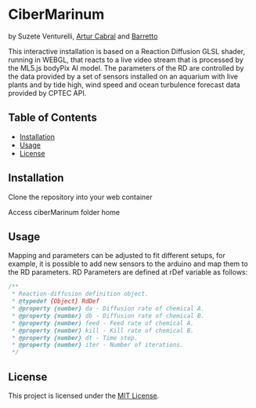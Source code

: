 # CiberMarinum
by Suzete Venturelli, [Artur Cabral](https://github.com/arturcabral) and [Barretto](https://github.com/fbarretto)

This interactive installation is based on a Reaction Diffusion GLSL shader, running in WEBGL, that reacts to a live video stream that is processed by the ML5.js bodyPix AI model. The parameters of the RD are controlled by the data provided by a set of sensors installed on an aquarium with live plants and by tide high, wind speed and ocean turbulence forecast data provided by CPTEC API.

## Table of Contents

- [Installation](#installation)
- [Usage](#usage)
- [License](#license)

## Installation

Clone the repository into your web container

Access ciberMarinum folder home

## Usage

Mapping and parameters can be adjusted to fit different setups, for example, it is possible to add new sensors to the arduino and map them to the RD parameters.
RD Parameters are defined at rDef variable as follows:


```javascript
/**
 * Reaction-diffusion definition object.
 * @typedef {Object} RdDef
 * @property {number} da - Diffusion rate of chemical A.
 * @property {number} db - Diffusion rate of chemical B.
 * @property {number} feed - Feed rate of chemical A.
 * @property {number} kill - Kill rate of chemical B.
 * @property {number} dt - Time step.
 * @property {number} iter - Number of iterations.
 */
``````

## License
This project is licensed under the [MIT License](LICENSE).
